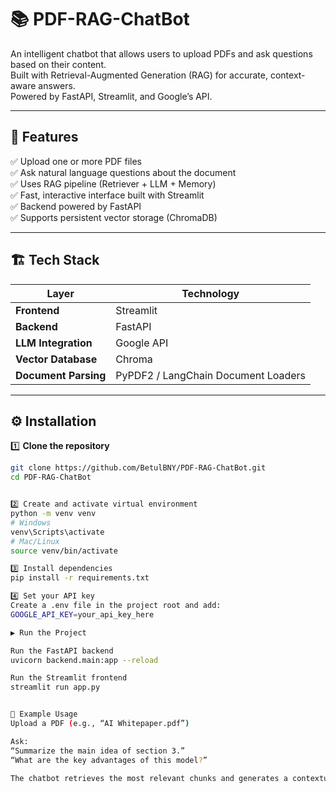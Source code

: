 # 📚 PDF-RAG-ChatBot

An intelligent chatbot that allows users to upload PDFs and ask questions based on their content.  
Built with Retrieval-Augmented Generation (RAG) for accurate, context-aware answers.  
Powered by FastAPI, Streamlit, and Google’s API.

---

## 🧠 Features

✅ Upload one or more PDF files  
✅ Ask natural language questions about the document  
✅ Uses RAG pipeline (Retriever + LLM + Memory)  
✅ Fast, interactive interface built with Streamlit  
✅ Backend powered by FastAPI  
✅ Supports persistent vector storage (ChromaDB)  

---

## 🏗️ Tech Stack

| Layer | Technology |
|-------|-------------|
| **Frontend** | Streamlit |
| **Backend** | FastAPI |
| **LLM Integration** | Google API |
| **Vector Database** | Chroma |
| **Document Parsing** | PyPDF2 / LangChain Document Loaders |

---

## ⚙️ Installation


1️⃣ **Clone the repository**
```bash
git clone https://github.com/BetulBNY/PDF-RAG-ChatBot.git
cd PDF-RAG-ChatBot


2️⃣ Create and activate virtual environment
python -m venv venv
# Windows
venv\Scripts\activate
# Mac/Linux
source venv/bin/activate

3️⃣ Install dependencies
pip install -r requirements.txt

4️⃣ Set your API key
Create a .env file in the project root and add:
GOOGLE_API_KEY=your_api_key_here

▶️ Run the Project

Run the FastAPI backend
uvicorn backend.main:app --reload

Run the Streamlit frontend
streamlit run app.py


💬 Example Usage
Upload a PDF (e.g., “AI Whitepaper.pdf”)

Ask:
“Summarize the main idea of section 3.”
“What are the key advantages of this model?”

The chatbot retrieves the most relevant chunks and generates a contextual answer.
